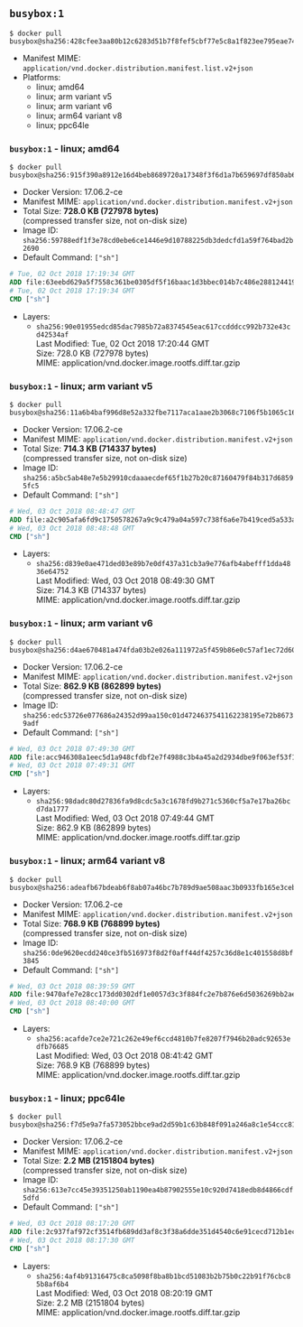 ## `busybox:1`

```console
$ docker pull busybox@sha256:428cfee3aa80b12c6283d51b7f8fef5cbf77e5c8a1f823ee795eae7469c205dc
```

-	Manifest MIME: `application/vnd.docker.distribution.manifest.list.v2+json`
-	Platforms:
	-	linux; amd64
	-	linux; arm variant v5
	-	linux; arm variant v6
	-	linux; arm64 variant v8
	-	linux; ppc64le

### `busybox:1` - linux; amd64

```console
$ docker pull busybox@sha256:915f390a8912e16d4beb8689720a17348f3f6d1a7b659697df850ab625ea29d5
```

-	Docker Version: 17.06.2-ce
-	Manifest MIME: `application/vnd.docker.distribution.manifest.v2+json`
-	Total Size: **728.0 KB (727978 bytes)**  
	(compressed transfer size, not on-disk size)
-	Image ID: `sha256:59788edf1f3e78cd0ebe6ce1446e9d10788225db3dedcfd1a59f764bad2b2690`
-	Default Command: `["sh"]`

```dockerfile
# Tue, 02 Oct 2018 17:19:34 GMT
ADD file:63eebd629a5f7558c361be0305df5f16baac1d3bbec014b7c486e28812441969 in / 
# Tue, 02 Oct 2018 17:19:34 GMT
CMD ["sh"]
```

-	Layers:
	-	`sha256:90e01955edcd85dac7985b72a8374545eac617ccdddcc992b732e43cd42534af`  
		Last Modified: Tue, 02 Oct 2018 17:20:44 GMT  
		Size: 728.0 KB (727978 bytes)  
		MIME: application/vnd.docker.image.rootfs.diff.tar.gzip

### `busybox:1` - linux; arm variant v5

```console
$ docker pull busybox@sha256:11a6b4baf996d8e52a332fbe7117aca1aae2b3068c7106f5b1065c16e8660895
```

-	Docker Version: 17.06.2-ce
-	Manifest MIME: `application/vnd.docker.distribution.manifest.v2+json`
-	Total Size: **714.3 KB (714337 bytes)**  
	(compressed transfer size, not on-disk size)
-	Image ID: `sha256:a5bc5ab48e7e5b29910cdaaaecdef65f1b27b20c87160479f84b317d68595fc5`
-	Default Command: `["sh"]`

```dockerfile
# Wed, 03 Oct 2018 08:48:47 GMT
ADD file:a2c905afa6fd9c1750578267a9c9c479a04a597c738f6a6e7b419ced5a533aa1 in / 
# Wed, 03 Oct 2018 08:48:48 GMT
CMD ["sh"]
```

-	Layers:
	-	`sha256:d839e0ae471ded03e89b7e0df437a31cb3a9e776afb4abefff1dda4836e64752`  
		Last Modified: Wed, 03 Oct 2018 08:49:30 GMT  
		Size: 714.3 KB (714337 bytes)  
		MIME: application/vnd.docker.image.rootfs.diff.tar.gzip

### `busybox:1` - linux; arm variant v6

```console
$ docker pull busybox@sha256:d4ae670481a474fda03b2e026a111972a5f459b86e0c57af1ec72d6045f57a27
```

-	Docker Version: 17.06.2-ce
-	Manifest MIME: `application/vnd.docker.distribution.manifest.v2+json`
-	Total Size: **862.9 KB (862899 bytes)**  
	(compressed transfer size, not on-disk size)
-	Image ID: `sha256:edc53726e077686a24352d99aa150c01d4724637541162238195e72b86739adf`
-	Default Command: `["sh"]`

```dockerfile
# Wed, 03 Oct 2018 07:49:30 GMT
ADD file:acc946308a1eec5d1a948cfdbf2e7f4988c3b4a45a2d2934dbe9f063ef53f150 in / 
# Wed, 03 Oct 2018 07:49:31 GMT
CMD ["sh"]
```

-	Layers:
	-	`sha256:98dadc80d27836fa9d8cdc5a3c1678fd9b271c5360cf5a7e17ba26bcd7da1777`  
		Last Modified: Wed, 03 Oct 2018 07:49:44 GMT  
		Size: 862.9 KB (862899 bytes)  
		MIME: application/vnd.docker.image.rootfs.diff.tar.gzip

### `busybox:1` - linux; arm64 variant v8

```console
$ docker pull busybox@sha256:adeafb67bdeab6f8ab07a46bc7b789d9ae508aac3b0933fb165e3ceb1f36e3e2
```

-	Docker Version: 17.06.2-ce
-	Manifest MIME: `application/vnd.docker.distribution.manifest.v2+json`
-	Total Size: **768.9 KB (768899 bytes)**  
	(compressed transfer size, not on-disk size)
-	Image ID: `sha256:0de9620ecdd240ce3fb516973f8d2f0aff44df4257c36d8e1c401558d8bf3845`
-	Default Command: `["sh"]`

```dockerfile
# Wed, 03 Oct 2018 08:39:59 GMT
ADD file:9470afe7e28cc173dd0302df1e0057d3c3f884fc2e7b876e6d5036269bb2ae23 in / 
# Wed, 03 Oct 2018 08:40:00 GMT
CMD ["sh"]
```

-	Layers:
	-	`sha256:acafde7ce2e721c262e49ef6ccd4810b7fe8207f7946b20adc92653edfb76685`  
		Last Modified: Wed, 03 Oct 2018 08:41:42 GMT  
		Size: 768.9 KB (768899 bytes)  
		MIME: application/vnd.docker.image.rootfs.diff.tar.gzip

### `busybox:1` - linux; ppc64le

```console
$ docker pull busybox@sha256:f7d5e9a7fa573052bbce9ad2d59b1c63b848f091a246a8c1e54ccc8178e1b794
```

-	Docker Version: 17.06.2-ce
-	Manifest MIME: `application/vnd.docker.distribution.manifest.v2+json`
-	Total Size: **2.2 MB (2151804 bytes)**  
	(compressed transfer size, not on-disk size)
-	Image ID: `sha256:613e7cc45e39351250ab1190ea4b87902555e10c920d7418edb8d4866cdf5dfd`
-	Default Command: `["sh"]`

```dockerfile
# Wed, 03 Oct 2018 08:17:20 GMT
ADD file:2c937faf972cf3514fb689dd3af8c3f38a6dde351d4540c6e91cecd712b1ec90 in / 
# Wed, 03 Oct 2018 08:17:30 GMT
CMD ["sh"]
```

-	Layers:
	-	`sha256:4af4b91316475c8ca5098f8ba8b1bcd51083b2b75b0c22b91f76cbc85b8af6b4`  
		Last Modified: Wed, 03 Oct 2018 08:20:19 GMT  
		Size: 2.2 MB (2151804 bytes)  
		MIME: application/vnd.docker.image.rootfs.diff.tar.gzip
